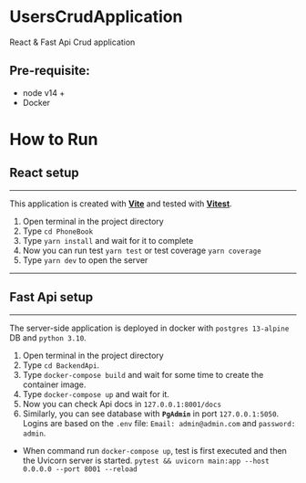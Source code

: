 # UsersCrudApplication
React &amp; Fast Api Crud application

## Pre-requisite:
- node v14 +
- Docker

# How to Run

## React setup
---
This application is created with **<a href='https://vitejs.dev/' >Vite</a>** and tested with **<a href='https://vitest.dev/'>Vitest</a>**.

1. Open terminal in the project directory
2. Type `cd PhoneBook`
3. Type `yarn install` and wait for it to complete
4. Now you can run test `yarn test` or test coverage `yarn coverage`
5. Type `yarn dev` to open the server
---

## Fast Api setup
---
The server-side application is deployed in docker with `postgres 13-alpine` DB and `python 3.10`.

1. Open terminal in the project directory
2. Type `cd BackendApi`.
3. Type `docker-compose build` and wait for some time to create the container image.
4. Type `docker-compose up` and wait for it.
5. Now you can check Api docs in `127.0.0.1:8001/docs`
6. Similarly, you can see database with **`PgAdmin`** in port `127.0.0.1:5050`. Logins are based on the `.env` file: `Email: admin@admin.com` and `password: admin`.
   
- When command run `docker-compose up`, test is first executed and then the Uvicorn server is started. `pytest && uvicorn main:app --host 0.0.0.0 --port 8001 --reload`
